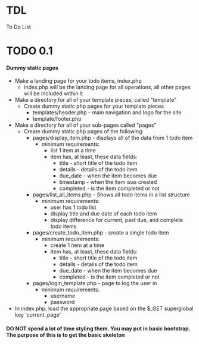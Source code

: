 # TDL
To Do List

# TODO 0.1 
#### Dummy static pages
- Make a landing page for your todo items, index.php
  - index.php will be the landing page for all operations, all other pages will be included within it
- Make a directory for all of your template pieces, called "template"
  - Create dummy static php pages for your template pieces
    - templates/header.php - main navigation and logo for the site
    - template/footer.php
- Make a directory for all of your sub-pages called "pages"
  - Create dummy static php pages of the following:
    - pages/display_item.php - displays all of the data from 1 todo item
      - minimum requirements:
        - list 1 item at a time
        - item has, at least, these data fields:
          - title - short title of the todo item
          - details - details of the todo item
          - due_date - when the item becomes due
          - timestamp - when the item was created
          - completed - is the item completed or not
    - pages/list_all_items.php - Shows all todo items in a list structure
      - minimum requirements:
        - user has 1 todo list
        - display title and due date of each todo item
        - display difference for current, past due, and complete todo items
    - pages/create_todo_item.php - create a single todo item
      - minimum requirements:
        - create 1 item at a time
        - item has, at least, these data fields:
          - title - short title of the todo item
          - details - details of the todo item
          - due_date - when the item becomes due
          - completed - is the item completed or not
    - pages/login_template.php - page to log the user in
      - minimum requirements:
        - username
        - password
- In index.php, load the appropriate page based on the $_GET superglobal key 'current_page'

#### DO NOT spend a lot of time styling them.  You may put in basic bootstrap.  The purpose of this is to get the basic skeleton

